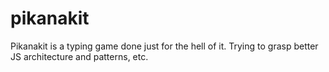 pikanakit
=========

Pikanakit is a typing game done just for the hell of it. Trying to grasp better JS architecture and patterns, etc.